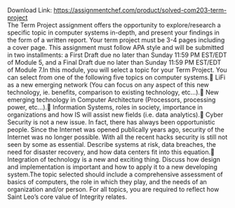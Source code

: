 Download Link: https://assignmentchef.com/product/solved-com203-term-project
<br>
The Term Project assignment offers the opportunity to explore/research a specific topic in computer systems in-depth, and present your findings in the form of a written report. Your term project must be 3-4 pages including a cover page. This assignment must follow APA style and will be submitted in two installments: a First Draft due no later than Sunday 11:59 PM EST/EDT of Module 5, and a Final Draft due no later than Sunday 11:59 PM EST/EDT of Module 7.In this module, you will select a topic for your Term Project. You can select from one of the following five topics on computer systems. LiFi as a new emerging network (You can focus on any aspect of this new technology, ie. benefits, comparison to existing technology, etc…). New emerging technology in Computer Architecture (Processors, processing power, etc…). Information Systems, roles in society, importance in organizations and how IS will assist new fields (i.e. data analytics). Cyber Security is not a new issue. In fact, there has always been opportunistic people. Since the Internet was opened publically years ago, security of the Internet was no longer possible. With all the recent hacks security is still not seen by some as essential. Describe systems at risk, data breaches, the need for disaster recovery, and how data centers fit into this equation. Integration of technology is a new and exciting thing. Discuss how design and implementation is important and how to apply it to a new developing system.The topic selected should include a comprehensive assessment of basics of computers, the role in which they play, and the needs of an organization and/or person. For all topics, you are required to reflect how Saint Leo’s core value of Integrity relates.